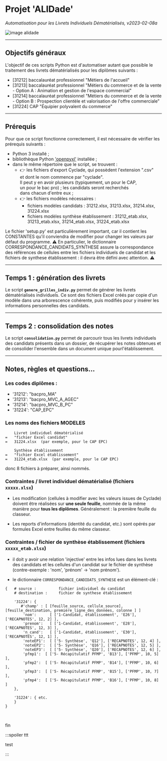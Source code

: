 # Projet 'ALIDade'

_Automatisation pour les Livrets Individuels Dématérialisés, v2023-02-08a_

![image alidade](https://marine-data.co.uk/wp-content/uploads/2016/03/MD69BC-800x600.1-300x225.png)

----

## Objectifs généraux

L'objectif de ces scripts Python est d'automatiser autant que possible le traitement des livrets dématérialisés pour les diplômes suivants :
- [31212] baccalauréat professionnel "Métiers de l'accueil"
- [31213] baccalauréat professionnel "Métiers du commerce et de la vente - Option A : Animation et gestion de l'espace commercial"
- [31214] baccalauréat professionnel "Métiers du commerce et de la vente - Option B : Prospection clientèle et valorisation de l'offre commerciale"
- [31224] CAP "Équipier polyvalent du commerce"

----

## Prérequis

Pour que ce script fonctionne correctement, il est nécessaire de vérifier les prérequis suivants :
- Python 3 installé ;
- bibliothèque Python ['openpyxl'](https://pypi.org/project/openpyxl/) installée ;
- dans le même répertoire que le script, se trouvent :
    - 👉 les fichiers d'export Cyclade, qui possèdent l'extension ".csv"  
      et dont le nom commence par "cyclade".  
      Il peut y en avoir plusieurs (typiquement, un pour le CAP,  
      un pour le bac pro) ; les candidats seront recherchés  
      dans chacun d'entre eux ;
    - 👉 les fichiers modèles nécessaires :  
         - fichiers modèles candidats : 31212.xlsx, 31213.xlsx, 31214.xlsx, 31224.xlsx
         - fichiers modèles synthèse établissement : 31212_etab.xlsx, 31213_etab.xlsx, 31214_etab.xlsx, 31224_etab.xlsx

Le fichier 'setup.py' est particulièrement important, car il contient les CONSTANTES qu'il conviendra de modifier pour changer les valeurs par défaut du programme.
⚠ En particulier, le dictionnaire CORRESPONDANCE_CANDIDATS_SYNTHESE assure la correspondance des références de cellules entre les fichiers individuels de candidat et les fichiers de synthese établissement : il devra être défini avec attention. ⚠

----

## Temps 1 : génération des livrets

Le script **`genere_grilles_indiv.py`** permet de générer les livrets dématérialisés individuels. Ce sont des fichiers Excel créés par copie d'un modèle dans una arborescence cohérente, puis modifiés pour y insérer les informations personnelles des candidats.

----

## Temps 2 : consolidation des notes

Le script **`consolidation.py`** permet de parcourir tous les livrets individuels des candidats présents dans un dossier, de récupérer les notes obtenues et de consolider l'ensemble dans un document unique pourl'établissement.

----

## Notes, règles et questions...

### Les codes diplômes :

- '31212': "bacpro_MA"
- '31213': "bacpro_MVC_A_AGEC"
- '31214': "bacpro_MVC_B_PC"
- '31224': "CAP_EPC"

### Les noms des fichiers MODELES

```
    Livret individuel dématérialisé
=   "fichier Excel candidat"
=   31224.xlsx  (par exemple, pour le CAP EPC)
```

```
    Synthèse établissement
=   "fichier Excel établissement"
=   31224_etab.xlsx  (par exemple, pour le CAP EPC)
```

donc 8 fichiers à préparer, ainsi nommés.

### Contraintes / livret individuel dématérialisé (fichiers `xxxxx.xlsx`)

- Les modification (cellules à modifier avec les valeurs issues de Cyclade)
doivent être réalisées sur **une seule feuille**, nommée de la même
manière pour **tous les diplômes**. Généralement : la première feuille du classeur.

- Les reports d'informations (identité du candidat, etc.) sont opérés par formules Excel entre feuilles du même classeur.

### Contraintes / fichier de synthèse établissement (fichiers `xxxxx_etab.xlsx`)

- il doit y avoir une relation 'injective' entre les infos lues dans les livrets des candidats et les cellules d'un candidat sur le fichier de synthèse (contre-exemple : 'nom', 'prénom' -> 'nom prénom').

- le dictionnaire `CORRESPONDANCE_CANDIDATS_SYNTHESE` est un élément-clé :

```
{   # source :          fichier individuel du candidat
    # destination :     fichier de synthese établissement
    
    '31224': {
       #'champ' : [ [feuille_source, cellule_source], [feuille_destination, première_ligne_des_données, colonne ] ]
        'nom':      [ ['1-Candidat, établissement', 'E26'], ['RECAPNOTES', 12, 2] ],
        'prenom':   [ ['1-Candidat, établissement', 'E28'], ['RECAPNOTES', 12, 3] ],
        'n_cand':   [ ['1-Candidat, établissement', 'E30'], ['RECAPNOTES', 12, 1] ],
        'noteEP1':  [ ['5- Synthèse', 'Q12'], ['RECAPNOTES', 12, 4] ],
        'noteEP2':  [ ['5- Synthèse', 'Q16'], ['RECAPNOTES', 12, 5] ],
        'noteEP3':  [ ['5- Synthèse', 'Q20'], ['RECAPNOTES', 12, 6] ],
        'pfmp1':  [ ['5- Récapitulatif PFMP', 'B13'], ['PFMP', 10, 5] ],
        'pfmp2':  [ ['5- Récapitulatif PFMP', 'B14'], ['PFMP', 10, 6] ],
        'pfmp3':  [ ['5- Récapitulatif PFMP', 'B15'], ['PFMP', 10, 7] ],
        'pfmp4':  [ ['5- Récapitulatif PFMP', 'B16'], ['PFMP', 10, 8] ]
    },
    
    '31224': { etc.
    }
}
```

<br>

fin


:::spoiler ttt

test

:::
